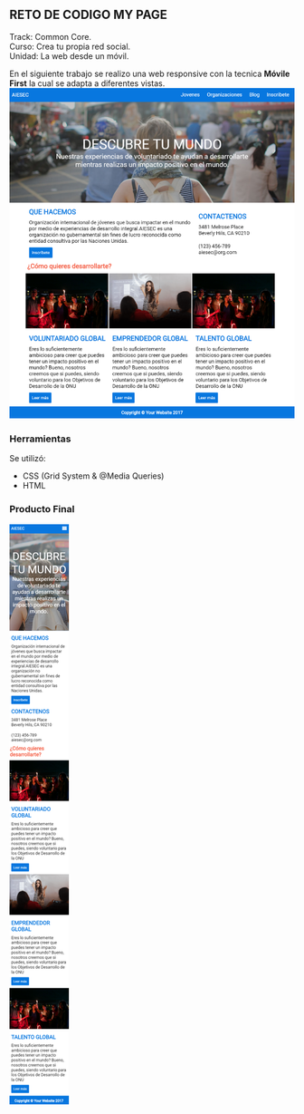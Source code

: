 ## RETO DE CODIGO MY PAGE
Track: Common Core.  
Curso: Crea tu propia red social.  
Unidad: La web desde un móvil.

En el siguiente trabajo se realizo una web responsive con la tecnica **Móvile First** la cual se adapta a diferentes vistas.
![Desktop](assets/images/mobilefirst1.png)

### Herramientas
Se utilizó:  
- CSS (Grid System & @Media Queries)  
- HTML  

### Producto Final
![Mobile](assets/images/mobilefirst.png)

